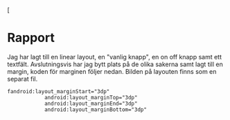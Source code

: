 [
# Rapport
Jag har lagt till en linear layout, en "vanlig knapp", en on off knapp samt ett textfält. 
Avslutningsvis har jag bytt plats på de olika sakerna samt lagt till en margin, koden för marginen följer nedan.
Bilden på layouten finns som en separat fil.
```
fandroid:layout_marginStart="3dp"
            android:layout_marginTop="3dp"
            android:layout_marginEnd="3dp"
            android:layout_marginBottom="3dp"
```


